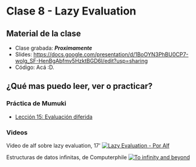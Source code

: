 # Clase 8 - Lazy Evaluation

## Material de la clase

- Clase grabada: _**Proximamente**_
- Slides: https://docs.google.com/presentation/d/1BoOYN3PhBU0CP7-wolg_SF-HenBgAbfmv5HzktBGD6I/edit?usp=sharing
- Código: Acá :D.


## ¿Qué mas puedo leer, ver o practicar?

### Práctica de Mumuki

- [Lección 15: Evaluación diferida](https://mumuki.io/pdep-utn/lessons/746-programacion-funcional-practica-evaluacion-diferida)

### Videos

Video de alf sobre lazy evaluation, 17'
[![Lazy Evaluation - Por Alf](https://img.youtube.com/vi/wZ0pBezum58/0.jpg)](https://youtu.be/wZ0pBezum58 "Lazy Evaluation - Por Alf")

Estructuras de datos infinitas, de Computerphile
[![To infinity and beyond](https://img.youtube.com/vi/bnRNiE_OVWA/0.jpg)](https://youtu.be/bnRNiE_OVWA "To infinity and beyond")
